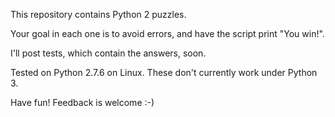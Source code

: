 This repository contains Python 2 puzzles.

Your goal in each one is to avoid errors, and have the script print "You win!".

I'll post tests, which contain the answers, soon.

Tested on Python 2.7.6 on Linux. These don't currently work under Python 3.

Have fun! Feedback is welcome :-)

